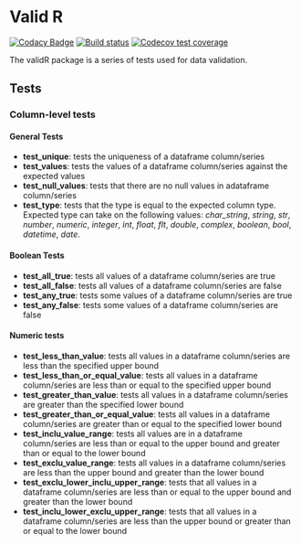 # Valid R

<!-- badges: start -->
[![Codacy Badge](https://api.codacy.com/project/badge/Grade/5c55b64f4df6402a97fb8194e888a5d7)](https://www.codacy.com/app/holmesjoli/validR?utm_source=github.com&amp;utm_medium=referral&amp;utm_content=holmesjoli/validR&amp;utm_campaign=Badge_Grade)
[![Build status](https://travis-ci.org/holmesjoli/validR.svg?branch=master)](https://travis-ci.org/holmesjoli/validR)
[![Codecov test coverage](https://codecov.io/gh/holmesjoli/validR/branch/master/graph/badge.svg)](https://codecov.io/gh/holmesjoli/validR?branch=master)
<!-- badges: end -->

The validR package is a series of tests used for data validation.

## Tests

### Column-level tests

#### General Tests

-   **test_unique**: tests the uniqueness of a dataframe column/series
-   **test_values**: tests the values of a dataframe column/series against the expected values
-   **test_null_values**: tests that there are no null values in adataframe column/series
-   **test_type**: tests that the type is equal to the expected column type. Expected type can take on the following values: _char_string_, _string_, _str_, _number_, _numeric_, _integer_, _int_, _float_, _flt_, _double_, _complex_, _boolean_, _bool_, _datetime_, _date_.

#### Boolean Tests

-   **test_all_true**: tests all values of a dataframe column/series are true
-   **test_all_false**: tests all values of a dataframe column/series are false
-   **test_any_true**: tests some values of a dataframe column/series are true
-   **test_any_false**: tests some values of a dataframe column/series are false

#### Numeric tests

-   **test_less_than_value**: tests all values in a dataframe column/series are less than the specified upper bound
-   **test_less_than_or_equal_value**: tests all values in a dataframe column/series are less than or equal to the specified upper bound
-   **test_greater_than_value**: tests all values in a dataframe column/series are greater than the specified lower bound
-   **test_greater_than_or_equal_value**: tests all values in a dataframe column/series are greater than or equal to the specified lower bound
-   **test_inclu_value_range**: tests all values are in a dataframe column/series are less than or equal to the upper bound and greater than or equal to the lower bound
-   **test_exclu_value_range**: tests all values in a dataframe column/series are less than the upper bound and greater than the lower bound
-   **test_exclu_lower_inclu_upper_range**: tests that all values in a dataframe column/series are less than or equal to the upper bound and greater than the lower bound
-   **test_inclu_lower_exclu_upper_range**: tests that all values in a dataframe column/series are less than the upper bound or greater than or equal to the lower bound
